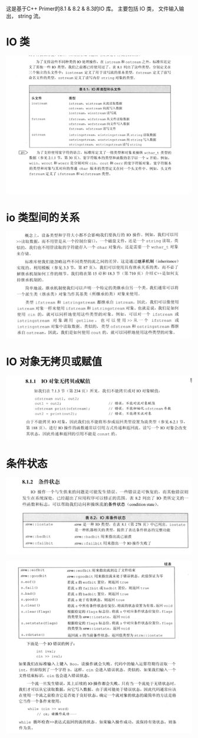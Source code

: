 这是基于C++ Primer的8.1 & 8.2 & 8.3的IO 库。 主要包括 IO 类， 文件输入输出， string 流。

# IO 类

![](https://github.com/linbearababy/primer-c-/blob/master/%E5%B1%8F%E5%B9%95%E5%BF%AB%E7%85%A7%202019-05-22%2012.58.09.png)

# io 类型间的关系

![](https://github.com/linbearababy/primer-c-/blob/master/%E5%B1%8F%E5%B9%95%E5%BF%AB%E7%85%A7%202019-05-22%2013.15.19.png)

# IO 对象无拷贝或赋值

![](https://github.com/linbearababy/primer-c-/blob/master/%E5%B1%8F%E5%B9%95%E5%BF%AB%E7%85%A7%202019-05-22%2013.16.17.png)

# 条件状态

![](https://github.com/linbearababy/primer-c-/blob/master/%E5%B1%8F%E5%B9%95%E5%BF%AB%E7%85%A7%202019-05-22%2013.16.31.png)

![](https://github.com/linbearababy/primer-c-/blob/master/%E5%B1%8F%E5%B9%95%E5%BF%AB%E7%85%A7%202019-05-22%2013.16.53.png)
